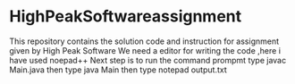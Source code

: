 # HighPeakSoftwareassignment
This repository contains the solution code and instruction for assignment given by High Peak Software
We need a editor for writing the code ,here i have used noepad++
Next step is to run the command prompmt 
type javac Main.java
then type java Main
then type notepad output.txt
